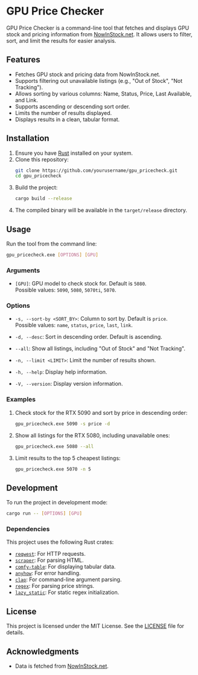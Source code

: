 # GPU Price Checker

GPU Price Checker is a command-line tool that fetches and displays GPU stock and pricing information from [NowInStock.net](https://www.nowinstock.net). It allows users to filter, sort, and limit the results for easier analysis.

## Features

- Fetches GPU stock and pricing data from NowInStock.net.
- Supports filtering out unavailable listings (e.g., "Out of Stock", "Not Tracking").
- Allows sorting by various columns: Name, Status, Price, Last Available, and Link.
- Supports ascending or descending sort order.
- Limits the number of results displayed.
- Displays results in a clean, tabular format.

## Installation

1. Ensure you have [Rust](https://www.rust-lang.org/) installed on your system.
2. Clone this repository:
   ```sh
   git clone https://github.com/yourusername/gpu_pricecheck.git
   cd gpu_pricecheck
   ```
3. Build the project:
   ```sh
   cargo build --release
   ```
4. The compiled binary will be available in the `target/release` directory.

## Usage

Run the tool from the command line:

```sh
gpu_pricecheck.exe [OPTIONS] [GPU]
```

### Arguments

- `[GPU]`: GPU model to check stock for. Default is `5080`.  
  Possible values: `5090`, `5080`, `5070ti`, `5070`.

### Options

- `-s, --sort-by <SORT_BY>`: Column to sort by. Default is `price`.  
  Possible values: `name`, `status`, `price`, `last`, `link`.

- `-d, --desc`: Sort in descending order. Default is ascending.

- `--all`: Show all listings, including "Out of Stock" and "Not Tracking".

- `-n, --limit <LIMIT>`: Limit the number of results shown.

- `-h, --help`: Display help information.

- `-V, --version`: Display version information.

### Examples

1. Check stock for the RTX 5090 and sort by price in descending order:
   ```sh
   gpu_pricecheck.exe 5090 -s price -d
   ```

2. Show all listings for the RTX 5080, including unavailable ones:
   ```sh
   gpu_pricecheck.exe 5080 --all
   ```

3. Limit results to the top 5 cheapest listings:
   ```sh
   gpu_pricecheck.exe 5070 -n 5
   ```

## Development

To run the project in development mode:

```sh
cargo run -- [OPTIONS] [GPU]
```

### Dependencies

This project uses the following Rust crates:

- [`reqwest`](https://crates.io/crates/reqwest): For HTTP requests.
- [`scraper`](https://crates.io/crates/scraper): For parsing HTML.
- [`comfy-table`](https://crates.io/crates/comfy-table): For displaying tabular data.
- [`anyhow`](https://crates.io/crates/anyhow): For error handling.
- [`clap`](https://crates.io/crates/clap): For command-line argument parsing.
- [`regex`](https://crates.io/crates/regex): For parsing price strings.
- [`lazy_static`](https://crates.io/crates/lazy_static): For static regex initialization.

## License

This project is licensed under the MIT License. See the [LICENSE](LICENSE) file for details.

## Acknowledgments

- Data is fetched from [NowInStock.net](https://www.nowinstock.net).